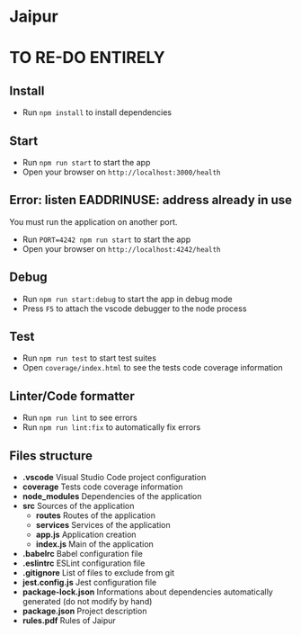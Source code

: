 # Jaipur

# TO RE-DO ENTIRELY


## Install

- Run `npm install` to install dependencies

## Start

- Run `npm run start` to start the app
- Open your browser on `http://localhost:3000/health`

## Error: listen EADDRINUSE: address already in use

You must run the application on another port.
- Run `PORT=4242 npm run start` to start the app
- Open your browser on `http://localhost:4242/health`

## Debug

- Run `npm run start:debug` to start the app in debug mode
- Press `F5` to attach the vscode debugger to the node process

## Test

- Run `npm run test` to start test suites
- Open `coverage/index.html` to see the tests code coverage information

## Linter/Code formatter

- Run `npm run lint` to see errors
- Run `npm run lint:fix` to automatically fix errors

## Files structure

 - **.vscode** Visual Studio Code project configuration
 - **coverage** Tests code coverage information
 - **node_modules** Dependencies of the application
 - **src** Sources of the application
    - **routes** Routes of the application
    - **services** Services of the application
    - **app.js** Application creation
    - **index.js** Main of the application
 - **.babelrc** Babel configuration file
 - **.eslintrc** ESLint configuration file
 - **.gitignore** List of files to exclude from git
 - **jest.config.js** Jest configuration file
 - **package-lock.json** Informations about dependencies automatically generated (do not modify by hand)
 - **package.json** Project description
 - **rules.pdf** Rules of Jaipur
